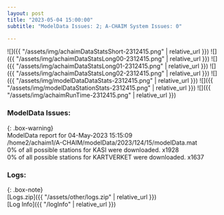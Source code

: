 ```yaml
---
layout: post
title: "2023-05-04 15:00:00"
subtitle: "ModelData Issues: 2; A-CHAIM System Issues: 0"

---
```


![]({{ "/assets/img/achaimDataStatsShort-2312415.png" | relative_url }})
![]({{ "/assets/img/achaimDataStatsLong00-2312415.png" | relative_url }})
![]({{ "/assets/img/achaimDataStatsLong01-2312415.png" | relative_url }})
![]({{ "/assets/img/achaimDataStatsLong02-2312415.png" | relative_url }})
![]({{ "/assets/img/modelDataDataStats-2312415.png" | relative_url }})
![]({{ "/assets/img/modelDataStationStats-2312415.png" | relative_url }})
![]({{ "/assets/img/achaimRunTime-2312415.png" | relative_url }})


### ModelData Issues:  
  
{: .box-warning}  
 ModelData report for 04-May-2023 15:15:09   
 /home2/achaim1/A-CHAIM/modelData/2023/124/15/modelData.mat   
 0% of all possible stations for KASI were downloaded. x1928   
 0% of all possible stations for KARTVERKET were downloaded. x1637   
  


### Logs:  
  
{: .box-note}  
[Logs.zip]({{ "/assets/other/logs.zip" | relative_url }})  
[Log Info]({{ "/logInfo" | relative_url }})  

